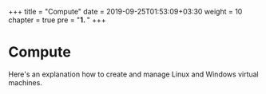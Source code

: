 +++
title = "Compute"
date = 2019-09-25T01:53:09+03:30
weight = 10
chapter = true
pre = "<b>1. </b>"
+++
# Compute
Here's an explanation how to create and manage Linux and Windows virtual machines.
